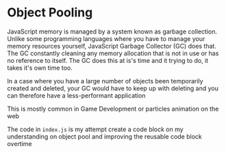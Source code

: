 # Object Pooling
JavaScript memory is managed by a system known as garbage collection. Unlike some programming languages where you have to manage your memory resources yourself, JavaScript Garbage Collector (GC) does that. 
The GC constantly cleaning any memory allocation that is not in use or has no reference to itself. The GC does this at is's time and it trying to do, it takes it's own time too.

In a case where you have a large number of objects been temporarily created and deleted, your GC would have to keep up with deleting and you can therefore have a less-performant application

This is mostly common in Game Development or particles animation on the web

The code in `index.js` is my attempt create a code block on my understanding on object pool and improving the reusable code block overtime